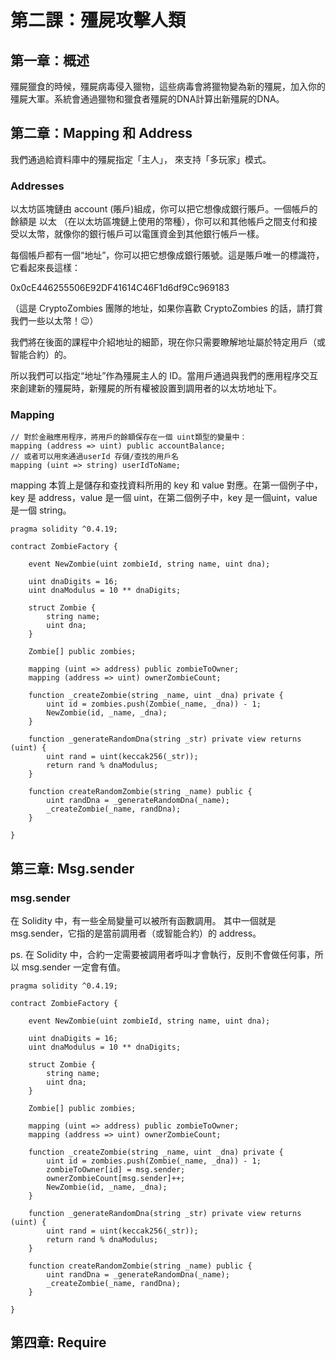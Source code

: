 # 第二課：殭屍攻擊人類

## 第一章：概述

殭屍獵食的時候，殭屍病毒侵入獵物，這些病毒會將獵物變為新的殭屍，加入你的殭屍大軍。系統會通過獵物和獵食者殭屍的DNA計算出新殭屍的DNA。

## 第二章：Mapping 和 Address

我們通過給資料庫中的殭屍指定「主人」， 來支持「多玩家」模式。

### Addresses

以太坊區塊鏈由 account (賬戶)組成，你可以把它想像成銀行賬戶。一個帳戶的餘額是 以太 （在以太坊區塊鏈上使用的幣種），你可以和其他帳戶之間支付和接受以太幣，就像你的銀行帳戶可以電匯資金到其他銀行帳戶一樣。

每個帳戶都有一個“地址”，你可以把它想像成銀行賬號。這是賬戶唯一的標識符，它看起來長這樣：

0x0cE446255506E92DF41614C46F1d6df9Cc969183

（這是 CryptoZombies 團隊的地址，如果你喜歡 CryptoZombies 的話，請打賞我們一些以太幣！😉）

我們將在後面的課程中介紹地址的細節，現在你只需要瞭解地址屬於特定用戶（或智能合約）的。

所以我們可以指定“地址”作為殭屍主人的 ID。當用戶通過與我們的應用程序交互來創建新的殭屍時，新殭屍的所有權被設置到調用者的以太坊地址下。

### Mapping

```
// 對於金融應用程序，將用戶的餘額保存在一個 uint類型的變量中：
mapping (address => uint) public accountBalance;
// 或者可以用來通過userId 存儲/查找的用戶名
mapping (uint => string) userIdToName;
```

mapping 本質上是儲存和查找資料所用的 key 和 value 對應。在第一個例子中，key 是 address，value 是一個 uint，在第二個例子中，key 是一個uint，value 是一個 string。

```
pragma solidity ^0.4.19;

contract ZombieFactory {

    event NewZombie(uint zombieId, string name, uint dna);

    uint dnaDigits = 16;
    uint dnaModulus = 10 ** dnaDigits;

    struct Zombie {
        string name;
        uint dna;
    }

    Zombie[] public zombies;

    mapping (uint => address) public zombieToOwner;
    mapping (address => uint) ownerZombieCount;

    function _createZombie(string _name, uint _dna) private {
        uint id = zombies.push(Zombie(_name, _dna)) - 1;
        NewZombie(id, _name, _dna);
    }

    function _generateRandomDna(string _str) private view returns (uint) {
        uint rand = uint(keccak256(_str));
        return rand % dnaModulus;
    }

    function createRandomZombie(string _name) public {
        uint randDna = _generateRandomDna(_name);
        _createZombie(_name, randDna);
    }

}
```

## 第三章: Msg.sender

### msg.sender

在 Solidity 中，有一些全局變量可以被所有函數調用。 其中一個就是 msg.sender，它指的是當前調用者（或智能合約）的 address。

ps. 在 Solidity 中，合約一定需要被調用者呼叫才會執行，反則不會做任何事，所以 msg.sender 一定會有值。

```
pragma solidity ^0.4.19;

contract ZombieFactory {

    event NewZombie(uint zombieId, string name, uint dna);

    uint dnaDigits = 16;
    uint dnaModulus = 10 ** dnaDigits;

    struct Zombie {
        string name;
        uint dna;
    }

    Zombie[] public zombies;

    mapping (uint => address) public zombieToOwner;
    mapping (address => uint) ownerZombieCount;

    function _createZombie(string _name, uint _dna) private {
        uint id = zombies.push(Zombie(_name, _dna)) - 1;
        zombieToOwner[id] = msg.sender;
        ownerZombieCount[msg.sender]++;
        NewZombie(id, _name, _dna);
    }

    function _generateRandomDna(string _str) private view returns (uint) {
        uint rand = uint(keccak256(_str));
        return rand % dnaModulus;
    }

    function createRandomZombie(string _name) public {
        uint randDna = _generateRandomDna(_name);
        _createZombie(_name, randDna);
    }

}
```

## 第四章: Require

